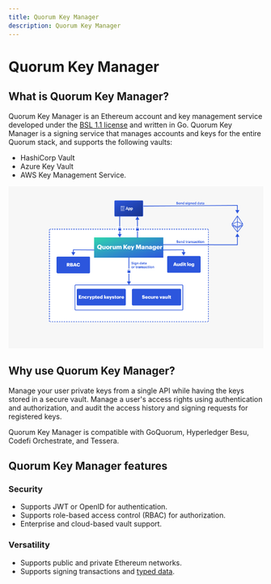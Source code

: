 ```yaml
---
title: Quorum Key Manager
description: Quorum Key Manager
---
```


# Quorum Key Manager

## What is Quorum Key Manager?

Quorum Key Manager is an Ethereum account and key management service developed under the
[BSL 1.1 license] and written in Go. Quorum Key Manager is a signing service that manages accounts
and keys for the entire Quorum stack, and supports the following vaults:

- HashiCorp Vault
- Azure Key Vault
- AWS Key Management Service.

![Architecture](Images/Simplified_Architecture.png)

## Why use Quorum Key Manager?

Manage your user private keys from a single API while having the keys stored in a secure vault.
Manage a user's access rights using authentication and authorization, and audit the access history
and signing requests for registered keys.

Quorum Key Manager is compatible with GoQuorum, Hyperledger Besu, Codefi Orchestrate, and Tessera.

## Quorum Key Manager features

### Security

- Supports JWT or OpenID for authentication.
- Supports role-based access control (RBAC) for authorization.
- Enterprise and cloud-based vault support.

### Versatility

- Supports public and private Ethereum networks.
- Supports signing transactions and [typed data].


<!--links-->
[BSL 1.1 license]: https://mariadb.com/bsl11/
[typed data]: https://eips.ethereum.org/EIPS/eip-712
